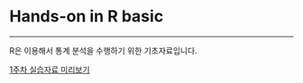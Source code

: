 # Hands-on in R basic
---

R은 이용해서 통계 분석을 수행하기 위한 기초자료입니다.


[1주차 실습자료 미리보기](https://htmlpreview.github.io/?https://github.com/sung-hyo/Hands-on-in-Rbasic/blob/main/1%EC%A3%BC%EC%B0%A8%20R%20%EA%B5%90%EC%9C%A1(%EA%B8%B0%EC%B4%88).html)
